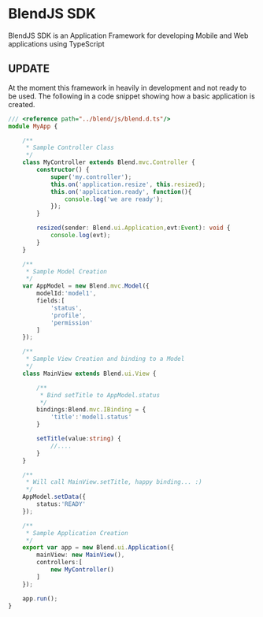 # BlendJS SDK

BlendJS SDK is an Application Framework for developing Mobile and Web applications
using TypeScript

## UPDATE

At the moment this framework in heavily in development and not ready to be used. The following in a code snippet
showing how a basic application is created.
```typescript
/// <reference path="../blend/js/blend.d.ts"/>
module MyApp {

    /**
     * Sample Controller Class
     */
    class MyController extends Blend.mvc.Controller {
        constructor() {
            super('my.controller');
            this.on('application.resize', this.resized);
            this.on('application.ready', function(){
                console.log('we are ready');
            });
        }

        resized(sender: Blend.ui.Application,evt:Event): void {
            console.log(evt);
        }
    }

    /**
     * Sample Model Creation
     */
    var AppModel = new Blend.mvc.Model({
        modelId:'model1',
        fields:[
            'status',
            'profile',
            'permission'
        ]
    });

    /**
     * Sample View Creation and binding to a Model
     */
    class MainView extends Blend.ui.View {

        /**
         * Bind setTitle to AppModel.status
         */
        bindings:Blend.mvc.IBinding = {
            'title':'model1.status'
        }

        setTitle(value:string) {
            //....
        }
    }

    /**
     * Will call MainView.setTitle, happy binding... :)
     */
    AppModel.setData({
        status:'READY'
    });

    /**
     * Sample Application Creation
     */
    export var app = new Blend.ui.Application({
        mainView: new MainView(),
        controllers:[
            new MyController()
        ]
    });

    app.run();
}
````